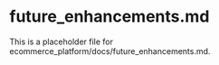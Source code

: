 # future_enhancements.md

This is a placeholder file for ecommerce_platform/docs/future_enhancements.md.
